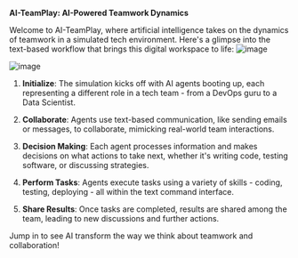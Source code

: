 

**AI-TeamPlay: AI-Powered Teamwork Dynamics**

Welcome to AI-TeamPlay, where artificial intelligence takes on the dynamics of teamwork in a simulated tech environment. Here's a glimpse into the text-based workflow that brings this digital workspace to life:
![image](https://github.com/Drlordbasil/AI-Teamwork-Simulator/assets/126736516/da8c5ed6-7a05-47e3-9a21-2c9e56f71b3c)

![image](https://github.com/Drlordbasil/AI-Teamwork-Simulator/assets/126736516/a377778a-44e0-447d-853c-21f06f2bc2af)



1. **Initialize**: The simulation kicks off with AI agents booting up, each representing a different role in a tech team - from a DevOps guru to a Data Scientist.

2. **Collaborate**: Agents use text-based communication, like sending emails or messages, to collaborate, mimicking real-world team interactions.

3. **Decision Making**: Each agent processes information and makes decisions on what actions to take next, whether it's writing code, testing software, or discussing strategies.

4. **Perform Tasks**: Agents execute tasks using a variety of skills - coding, testing, deploying - all within the text command interface.

5. **Share Results**: Once tasks are completed, results are shared among the team, leading to new discussions and further actions.

Jump in to see AI transform the way we think about teamwork and collaboration!
